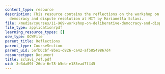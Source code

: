 ```yaml
---
content_type: resource
description: This resource contains the reflections on the workshop on deliberative
  democracy and dispute resolution at MIT by Marianella Sclavi.
file: /media/courses/11-969-workshop-on-deliberative-democracy-and-dispute-resolution-summer-2005/3e3da09f26db6e78b5ebe185ead7f445_sclavi_ref.pdf
file_type: application/pdf
learning_resource_types: []
ocw_type: OCWFile
parent_title: Reflections
parent_type: CourseSection
parent_uid: 5efb6cbf-8be1-d826-ca42-afb8549867d4
resourcetype: Document
title: sclavi_ref.pdf
uid: 3e3da09f-26db-6e78-b5eb-e185ead7f445
---
```


